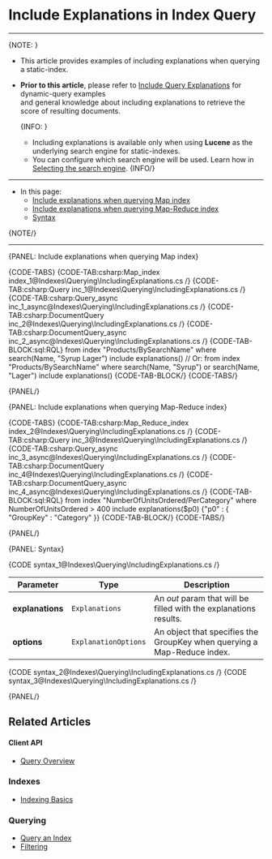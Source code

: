 # Include Explanations in Index Query

---

{NOTE: }

* This article provides examples of including explanations when querying a static-index.  

* **Prior to this article**, please refer to [Include Query Explanations](../../client-api/session/querying/debugging/include-explanations) for dynamic-query examples  
  and general knowledge about including explanations to retrieve the score of resulting documents.
  
    {INFO: }
    * Including explanations is available only when using **Lucene** as the underlying search engine for static-indexes.
    * You can configure which search engine will be used. Learn how in [Selecting the search engine](../../indexes/search-engine/corax#selecting-the-search-engine).
    {INFO/}

---

* In this page:
  * [Include explanations when querying Map index](../../indexes/querying/include-explanations#include-explanations-when-querying-map-index)  
  * [Include explanations when querying Map-Reduce index](../../indexes/querying/include-explanations#include-explanations-when-querying-map-reduce-index)  
  * [Syntax](../../indexes/querying/include-explanations#syntax)

{NOTE/}

---

{PANEL: Include explanations when querying Map index}

{CODE-TABS}
{CODE-TAB:csharp:Map_index index_1@Indexes\Querying\IncludingExplanations.cs /}
{CODE-TAB:csharp:Query inc_1@Indexes\Querying\IncludingExplanations.cs /}
{CODE-TAB:csharp:Query_async inc_1_async@Indexes\Querying\IncludingExplanations.cs /}
{CODE-TAB:csharp:DocumentQuery inc_2@Indexes\Querying\IncludingExplanations.cs /}
{CODE-TAB:csharp:DocumentQuery_async inc_2_async@Indexes\Querying\IncludingExplanations.cs /}
{CODE-TAB-BLOCK:sql:RQL}
from index "Products/BySearchName"
where search(Name, "Syrup Lager")
include explanations()
// Or:
from index "Products/BySearchName"
where search(Name, "Syrup") or search(Name, "Lager")
include explanations()
{CODE-TAB-BLOCK/}
{CODE-TABS/}

{PANEL/}

{PANEL: Include explanations when querying Map-Reduce index}

{CODE-TABS}
{CODE-TAB:csharp:Map_Reduce_index index_2@Indexes\Querying\IncludingExplanations.cs /}
{CODE-TAB:csharp:Query inc_3@Indexes\Querying\IncludingExplanations.cs /}
{CODE-TAB:csharp:Query_async inc_3_async@Indexes\Querying\IncludingExplanations.cs /}
{CODE-TAB:csharp:DocumentQuery inc_4@Indexes\Querying\IncludingExplanations.cs /}
{CODE-TAB:csharp:DocumentQuery_async inc_4_async@Indexes\Querying\IncludingExplanations.cs /}
{CODE-TAB-BLOCK:sql:RQL}
from index "NumberOfUnitsOrdered/PerCategory"
where NumberOfUnitsOrdered > 400
include explanations($p0)
{"p0" : { "GroupKey" : "Category" }}
{CODE-TAB-BLOCK/}
{CODE-TABS/}

{PANEL/}

{PANEL: Syntax}

{CODE syntax_1@Indexes\Querying\IncludingExplanations.cs /}

| Parameter         | Type                 | Description                                                             |
|-------------------|----------------------|-------------------------------------------------------------------------|
| **explanations**  | `Explanations`       | An _out_ param that will be filled with the explanations results.       |
| **options**       | `ExplanationOptions` | An object that specifies the GroupKey when querying a Map-Reduce index. |

{CODE syntax_2@Indexes\Querying\IncludingExplanations.cs /}
{CODE syntax_3@Indexes\Querying\IncludingExplanations.cs /}

{PANEL/}

## Related Articles

#### Client API

- [Query Overview](../../client-api/session/querying/how-to-query)

### Indexes

- [Indexing Basics](../../indexes/indexing-basics)

### Querying

- [Query an Index](../../indexes/querying/query-index)
- [Filtering](../../indexes/querying/filtering)
